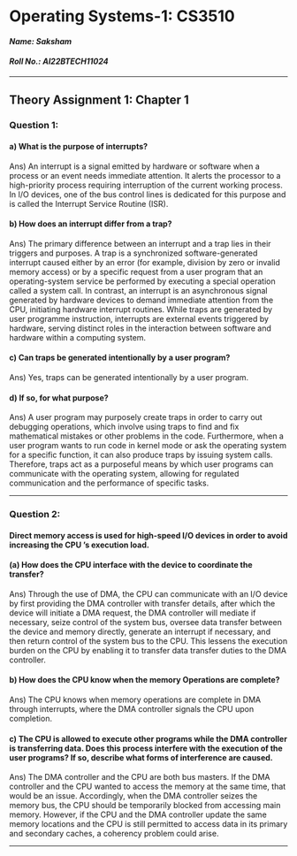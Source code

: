 # Operating Systems-1: CS3510

#### _Name: Saksham_
#### _Roll No.: AI22BTECH11024_
--------
## Theory Assignment 1: Chapter 1

### Question 1:
#### a) What is the purpose of interrupts?

Ans) An interrupt is a signal emitted by hardware or software when a process or an event needs immediate attention. It alerts the processor to a high-priority process requiring interruption of the current working process. In I/O devices, one of the bus control lines is dedicated for this purpose and is called the Interrupt Service Routine (ISR).

#### b) How does an interrupt differ from a trap?

Ans) The primary difference between an interrupt and a trap lies in their triggers and purposes. A trap is a synchronized software-generated interrupt caused either
by an error (for example, division by zero or invalid memory access) or by
a specific request from a user program that an operating-system service be
performed by executing a special operation called a system call. In contrast, an interrupt is an asynchronous signal generated by hardware devices to demand immediate attention from the CPU, initiating hardware interrupt routines. While traps are generated by user programme instruction, interrupts are external events triggered by hardware, serving distinct roles in the interaction between software and hardware within a computing system.

#### c) Can traps be generated intentionally by a user program?

Ans) Yes, traps can be generated intentionally by a user program.

#### d) If so, for what purpose?

Ans) A user program may purposely create traps in order to carry out debugging operations, which involve using traps to find and fix mathematical mistakes or other problems in the code. Furthermore, when a user program wants to run code in kernel mode or ask the operating system for a specific function, it can also produce traps by issuing system calls. Therefore, traps act as a purposeful means by which user programs can communicate with the operating system, allowing for regulated communication and the performance of specific tasks.

---

### Question 2:
#### Direct memory access is used for high-speed I/O devices in order to avoid increasing the CPU ’s execution load.
#### (a) How does the CPU interface with the device to coordinate the transfer?
Ans) Through the use of DMA, the CPU can communicate with an I/O device by first providing the DMA controller with transfer details, after which the device will initiate a DMA request, the DMA controller will mediate if necessary, seize control of the system bus, oversee data transfer between the device and memory directly, generate an interrupt if necessary, and then return control of the system bus to the CPU. This lessens the execution burden on the CPU by enabling it to transfer data transfer duties to the DMA controller.

#### b) How does the CPU know when the memory Operations are complete?
Ans) The CPU knows when memory operations are complete in DMA through interrupts, where the DMA controller signals the CPU upon completion.

#### c) The CPU is allowed to execute other programs while the DMA controller is transferring data. Does this process interfere with the execution of the user programs? If so, describe what forms of interference are caused.

Ans) The DMA controller and the CPU are both bus masters. If the DMA controller and the CPU wanted to access the memory at the same time, that would be an issue. Accordingly, when the DMA controller seizes the memory bus, the CPU should be temporarily blocked from accessing main memory. However, if the CPU and the DMA controller update the same memory locations and the CPU is still permitted to access data in its primary and secondary caches, a coherency problem could arise.

---
















 
